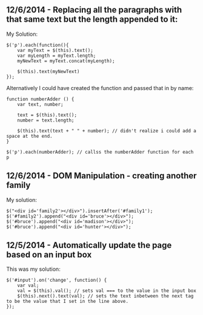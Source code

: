 ## 12/6/2014 - Replacing all the paragraphs with that same text but the length appended to it:
My Solution:

	$('p').each(function(){ 
		var myText = $(this).text(); 
		var myLength = myText.length; 
		myNewText = myText.concat(myLength); 

		$(this).text(myNewText)
	});
Alternatively I could have created the function and passed that in by name:

	function numberAdder () {
		var text, number;

		text = $(this).text();
		number = text.length;

		$(this).text(text + " " + number); // didn't realize i could add a space at the end. 
	}

	$('p').each(numberAdder); // callss the numberAdder function for each p

## 12/6/2014 - DOM Manipulation - creating another family
My solution:
	
	$("<div id='family2'></div>").insertAfter('#family1');
	$('#family2').append("<div id='bruce'></div>");
	$('#bruce').append("<div id='madison'></div>");
	$('#bruce').append("<div id='hunter'></div>");

## 12/5/2014 - Automatically update the page based on an input box

This was my solution:

	$('#input').on('change', function() {
	    var val;
	    val = $(this).val(); // sets val === to the value in the input box
	    $(this).next().text(val); // sets the text inbetween the next tag to be the value that I set in the line above. 
	});